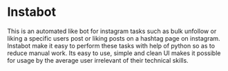# Instabot
 This is an automated like bot for instagram tasks such as bulk unfollow or liking a specific users post or liking posts on a hashtag page on instagram. 
 Instabot make it easy to perform these tasks with help of python so as to reduce manual work. Its easy to use, simple and clean UI makes it possible for usage by the average user irrelevant of their technical skills.
 
 
